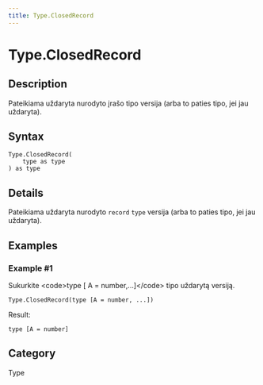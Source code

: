 ```yaml
---
title: Type.ClosedRecord
---
```


# Type.ClosedRecord


## Description

Pateikiama uždaryta nurodyto įrašo tipo versija (arba to paties tipo, jei jau uždaryta).


## Syntax

```powerquery
Type.ClosedRecord(
    type as type
) as type
```


## Details

Pateikiama uždaryta nurodyto <code>record</code> <code>type</code> versija (arba to paties tipo, jei jau uždaryta).


## Examples

### Example #1 
Sukurkite &lt;code&gt;type [ A = number,…]&lt;/code&gt; tipo uždarytą versiją.
```powerquery
Type.ClosedRecord(type [A = number, ...])
```

Result: 
```powerquery
type [A = number]
```




## Category
Type
